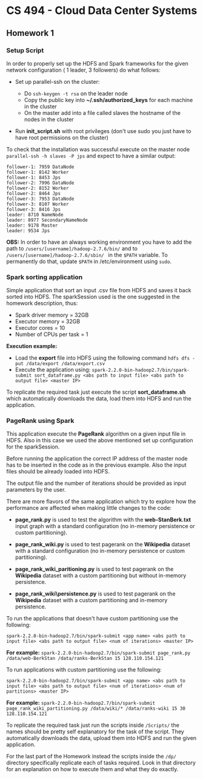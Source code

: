 # CS 494 - Cloud Data Center Systems

## Homework 1

### Setup Script

In order to properly set up the HDFS and Spark frameworks for the given network configuration ( 1 leader, 3 followers) do what follows:

- Set up parallel-ssh on the cluster:
	- Do `ssh-keygen -t rsa` on the leader node
	- Copy the public key into __~/.ssh/authorized_keys__ for each machine in the cluster
	- On the master add into a file called slaves the hostname of the nodes in the cluster 

- Run __init_script.sh__ with root privileges (don't use  sudo you just have to have root permissions on the cluster)

To check that the installation was successful execute on the master node `parallel-ssh -h slaves -P jps` and expect to have a similar output:

```
follower-1: 7959 DataNode
follower-1: 8142 Worker
follower-1: 8453 Jps
follower-2: 7996 DataNode
follower-2: 8152 Worker
follower-2: 8464 Jps
follower-3: 7953 DataNode
follower-3: 8107 Worker
follower-3: 8416 Jps
leader: 8710 NameNode
leader: 8977 SecondaryNameNode
leader: 9178 Master
leader: 9534 Jps
```

__OBS:__ In order to have an always working environment you have to add the path to `/users/[username]/hadoop-2.7.6/bin/` and to `/users/[username]/hadoop-2.7.6/sbin/ ` in the `$PATH` variable. To permanently do that, update `$PATH` in /etc/environment using `sudo`.

### Spark sorting application

Simple application that sort an input .csv file from HDFS and saves it back sorted into HDFS. The sparkSession used is the one suggested in the homework description, thus:

- Spark driver memory = 32GB
- Executor memory = 32GB
- Executor cores = 10
- Number of CPUs per task = 1 

__Execution example:__

- Load the __export__ file into HDFS using the following command `hdfs dfs -put /data/export /data/export.csv`
- Execute the application using: 
```spark-2.2.0-bin-hadoop2.7/bin/spark-submit sort_dataframe.py <abs path to input file> <abs path to output file> <master IP>```

To replicate the required task just execute the script __sort_dataframe.sh__ which automatically downloads the data, load them into HDFS and run the application.


### PageRank using Spark 

This application execute the __PageRank__ algorithm on a given input file in HDFS. Also in this case we used the above mentioned set up configuration for the sparkSession. 

Before running the application the correct IP address of the master node has to be inserted in the code as in the previous example. Also the input files should be already loaded into HDFS.

The output file and the number of iterations should be provided as input parameters by the user. 

There are more flavors of the same application which try to explore how the performance are affected when making little changes to the code:

- __page_rank.py__  is used to test the algorithm with the __web-StanBerk.txt__ input graph with a standard configuration (no in-memory persistence or custom partitioning).

- __page\_rank\_wiki.py__ is used to test pagerank on the __Wikipedia__ dataset with a standard configuration (no in-memory persistence or custom partitioning).

- __page\_rank\_wiki\_paritioning.py__ is used to test pagerank on the __Wikipedia__ dataset with a custom partitioning but without in-memory persistence.

- __page\_rank\_wiki\persistence.py__ is used to test pagerank on the __Wikipedia__ dataset with a custom partitioning and in-memory persistence.

To run the applications that doesn't have custom partitioning use the following:

```spark-2.2.0-bin-hadoop2.7/bin/spark-submit <app name> <abs path to input file> <abs path to output file> <num of iterations> <master IP>```

__For example:__
```spark-2.2.0-bin-hadoop2.7/bin/spark-submit page_rank.py /data/web-BerkStan /data/ranks-BerkStan 15 128.110.154.121```

To run applications with custom partitioning use the following:

```spark-2.2.0-bin-hadoop2.7/bin/spark-submit <app name> <abs path to input file> <abs path to output file> <num of iterations> <num of partitions> <master IP>```

__For example:__
```spark-2.2.0-bin-hadoop2.7/bin/spark-submit page_rank_wiki_partitioning.py /data/wiki/* /data/ranks-wiki 15 30 128.110.154.121```

To replicate the required task just run the scripts inside `/Scripts/` the names should be pretty self explanatory for the task of the script. They automatically downloads the data, upload them into HDFS and run the given application.

For the last part of the Homework instead the scripts inside the `/dp/` directory specifically replicate each of tasks required. Look in that directory for an explanation on how to execute them and what they do exactly. 